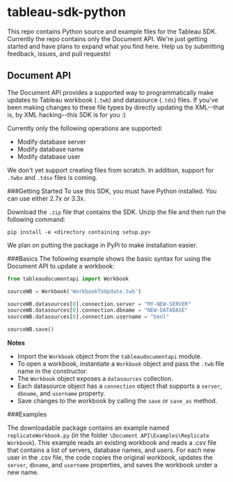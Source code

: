 # tableau-sdk-python

This repo contains Python source and example files for the Tableau SDK. Currently the repo contains only the Document API. We're just getting started and have plans to expand what you find here. Help us by submitting feedback, issues, and pull requests!

Document API
---------------
The Document API provides a supported way to programmatically make updates to Tableau workbook (`.twb`) and datasource (`.tds`) files. If you've been making changes to these file types by directly updating the XML--that is, by XML hacking--this SDK is for you :)

Currently only the following operations are supported:

- Modify database server
- Modify database name
- Modify database user

We don't yet support creating files from scratch. In addition, support for `.twbx` and `.tdsx` files is coming.


###Getting Started
To use this SDK, you must have Python installed. You can use either 2.7x or 3.3x. 

Download the `.zip` file that contains the SDK. Unzip the file and then run the following command:

```text
pip install -e <directory containing setup.py>
```

We plan on putting the package in PyPi to make installation easier. 


###Basics
The following example shows the basic syntax for using the Document API to update a workbook:

```python
from tableaudocumentapi import Workbook

sourceWB = Workbook('WorkbookToUpdate.twb')

sourceWB.datasources[0].connection.server = "MY-NEW-SERVER"
sourceWB.datasources[0].connection.dbname = "NEW-DATABASE"
sourceWB.datasources[0].connection.username = "benl"

sourceWB.save()
```

**Notes**

- Import the `Workbook` object from the `tableaudocumentapi` module.
- To open a workbook, instantiate a `Workbook` object and pass the `.twb` file name in the constructor.
- The `Workbook` object exposes a `datasources` collection.
- Each datasource object has a `connection` object that supports a `server`, `dbname`, and `username` property. 
- Save changes to the workbook by calling the `save` or `save_as` method.    



###Examples

The downloadable package contains an example named `replicateWorkbook.py` (in the folder `\Document API\Examples\Replicate Workbook`). This example reads an existing workbook and reads a .csv file that contains a list of servers, database names, and users. For each new user in the .csv file, the code copies the original workbook, updates the `server`, `dbname`, and `username` properties, and saves the workbook under a new name.  
